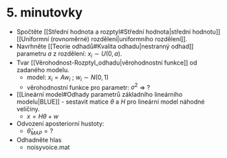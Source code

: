 # 5. minutovky

- Spočtěte [[Střední hodnota a rozptyl#Střední hodnota|střední hodnotu]] [[Uniformní (rovnoměrné) rozdělení|uniformního rozdělení]].
- Navrhněte [[Teorie odhadů#Kvalita odhadu|nestranný odhad]] parametru $a$ z rozdělení: $x_i \sim U(0,a)$.
- Tvar [[Věrohodnost-Rozptyl_odhadu|věrohodnostní funkce]] od zadaného modelu.
	- model: $x_i = A w_i$ ; $w_i \sim N(0,1)$
	- věrohodnostní funkce pro parametr: $\sigma^2$ => ?
- [[Lineární model#Odhady parametrů základního lineárního modelu|BLUE]] - sestavit matice $\theta$ a $H$ pro lineární model náhodné veličiny.
	- $x = H\theta + w$
- Odvození aposteriorní hustoty:
	- $\hat \theta_{MAP} = ?$ 
- Odhadněte hlas
	- noisyvoice.mat
